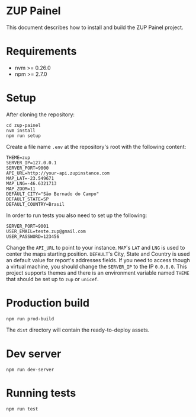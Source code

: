 ZUP Painel
=========

This document describes how to install and build the ZUP Painel project.

# Requirements

 - nvm >= 0.26.0
 - npm >= 2.7.0

# Setup

After cloning the repository:
  
    cd zup-painel
    nvm install
    npm run setup

Create a file name `.env` at the repository's root with the following content:

    THEME=zup
    SERVER_IP=127.0.0.1
    SERVER_PORT=9000
    API_URL=http://your-api.zupinstance.com
    MAP_LAT=-23.549671
    MAP_LNG=-46.6321713
    MAP_ZOOM=11
    DEFAULT_CITY="São Bernado do Campo"
    DEFAULT_STATE=SP
    DEFAULT_COUNTRY=Brasil
  
In order to run tests you also need to set up the following:

    SERVER_PORT=9001
    USER_EMAIL=teste.zup@gmail.com
    USER_PASSWORD=123456

Change the `API_URL` to point to your instance. `MAP`'s `LAT` and `LNG` is used to center the maps starting position. 
`DEFAULT`'s City, State and Country is used an default value for report's addresses fields. If you need to access though
a virtual machine, you should change the `SERVER_IP` to the IP `0.0.0.0`. This project supports themes and there is an
 environment variable named `THEME` that should be set up to `zup` or `unicef`.

# Production build

    npm run prod-build

The `dist` directory will contain the ready-to-deploy assets.

# Dev server

    npm run dev-server
 
# Running tests

    npm run test

